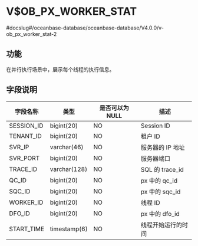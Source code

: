 V$OB_PX_WORKER_STAT
========================================

#docslug#/oceanbase-database/oceanbase-database/V4.0.0/v-ob_px_worker_stat-2

功能
-----------

在并行执行场景中，展示每个线程的执行信息。

字段说明
-------------

|  **字段名称**  |      类型      | **是否可以为 NULL** |       描述       |
|------------|--------------|----------------|----------------|
| SESSION_ID | bigint(20)   | NO             | Session ID     |
| TENANT_ID  | bigint(20)   | NO             | 租户 ID          |
| SVR_IP     | varchar(46)  | NO             | 服务器的 IP 地址     |
| SVR_PORT   | bigint(20)   | NO             | 服务器端口          |
| TRACE_ID   | varchar(128) | NO             | SQL 的 trace_id |
| QC_ID      | bigint(20)   | NO             | px 中的 qc_id    |
| SQC_ID     | bigint(20)   | NO             | px 中的 sqc_id   |
| WORKER_ID  | bigint(20)   | NO             | 线程 ID          |
| DFO_ID     | bigint(20)   | NO             | px 中的 dfo_id   |
| START_TIME | timestamp(6) | NO             | 线程开始运行的时间      |
